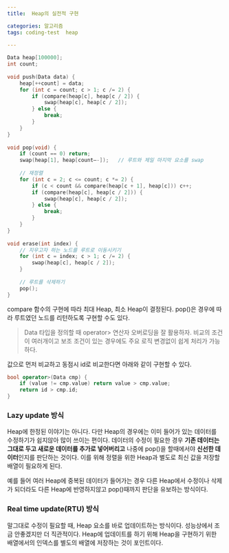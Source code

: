 ```yaml
---
title:  Heap의 실전적 구현

categories: 알고리즘 
tags: coding-test  heap
 
---
```


  
```cpp  
Data heap[100000];  
int count;  
  
void push(Data data) {  
	heap[++count] = data;  
	for (int c = count; c > 1; c /= 2) {  
		if (compare(heap[c], heap[c / 2]) {  
			swap(heap[c], heap[c / 2]);  
		} else {  
			break;  
		}  
	}  
}  
  
void pop(void) {  
	if (count == 0) return;  
	swap(heap[1], heap[count—-]);	// 루트와 제일 마지막 요소를 swap  
  
	// 재정렬  
	for (int c = 2; c <= count; c *= 2) {  
		if (c < count && compare(heap[c + 1], heap[c])) c++;  
		if (compare(heap[c], heap[c / 2])) {  
			swap(heap[c], heap[c / 2]);  
		} else {  
			break;  
		}  
	}  
}  
  
void erase(int index) {  
	// 지우고자 하는 노드를 루트로 이동시키기  
	for (int c = index; c > 1; c /= 2) {  
		swap(heap[c], heap[c / 2]);  
	}  
  
	// 루트를 삭제하기  
	pop();  
}  
```  
  
compare 함수의 구현에 따라 최대 Heap, 최소 Heap이 결정된다. pop()은 경우에 따라 루트였던 노드를 리턴하도록 구현할 수도 있다.  
  
  
> Data 타입을 정의할 때 operator> 연산자 오버로딩을 잘 활용하자. 비교의 조건이 여러개이고 보조 조건이 있는 경우에도 주요 로직 변경없이 쉽게 처리가 가능하다.  
  
값으로 먼저 비교하고 동점시 id로 비교한다면 아래와 같이 구현할 수 있다.  
```cpp  
bool operator>(Data cmp) {  
	if (value != cmp.value) return value > cmp.value;  
	return id > cmp.id;  
}  
```  
  
  
  
### Lazy update 방식  
  
Heap에 한정된 이야기는 아니다. 다만 Heap의 경우에는 이미 들어가 있는 데이터를 수정하기가 쉽지않아 많이 쓰이는 편이다. 데이터의 수정이 필요한 경우 **기존 데이터는 그대로 두고 새로운 데이터를 추가로 넣어버리고** 나중에 pop()을 할때에서야 **신선한 데이터**인지를 판단하는 것이다. 이를 위해 정렬을 위한 Heap과 별도로 최신 값을 저장할 배열이 필요하게 된다.  
  
예를 들어 여러 Heap에 중복된 데이터가 들어가는 경우 다른 Heap에서 수정이나 삭제가 되더라도 다른 Heap에 반영하지않고 pop()때까지 판단을 유보하는 방식이다.  
  
  
### Real time update(RTU) 방식  
  
말그대로 수정이 필요할 때, Heap 요소를 바로 업데이트하는 방식이다. 성능상에서 조금 안좋겠지만 더 직관적이다. Heap에 업데이트를 하기 위해 Heap을 구현하기 위한 배열에서의 인덱스를 별도의 배열에 저장하는 것이 포인트이다.  
